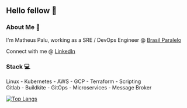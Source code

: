<h2>Hello fellow 👋</h2>

<h3>About Me 💼</h3>

I'm Matheus Palu, working as a SRE / DevOps Engineer @ [Brasil Paralelo](https://www.brasilparalelo.com.br/)

Connect with me @ [LinkedIn](https://br.linkedin.com/in/matheuspalu)

<h3>Stack 💻</h3>

Linux - Kubernetes - AWS - GCP - Terraform - Scripting </br> Gitlab - Buildkite - GitOps - Microservices - Message Broker

[![Top Langs](https://github-readme-stats.vercel.app/api/top-langs/?username=mpalu&layout=compact)](https://github.com/mpalu/github-readme-stats)
